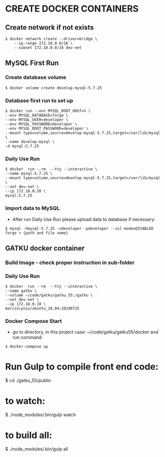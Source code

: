 # CREATE DOCKER CONTAINERS

## Create network if not exists
```
$ docker network create --driver=bridge \
    --ip-range 172.18.0.0/16 \
    --subnet 172.18.0.0/16 dev-net
```

## MySQL First Run

### Create database volume
```
$ docker volume create develop-mysql-5.7.25
```

### Database first run to set up

```
$ docker run --env MYSQL_ROOT_HOST=% \
--env MYSQL_DATABASE=forge \
--env MYSQL_USER=developer \
--env MYSQL_PASSWORD=developer \
--env MYSQL_ROOT_PASSWORD=developer \
--mount type=volume,source=develop-mysql-5.7.25,target=/var/lib/mysql \
--name develop-mysql \
-d mysql:5.7.25
```

### Daily Use Run
```
$ docker  run --rm  --tty --interactive \
--name mysql-5.7.25 \
--mount type=volume,source=develop-mysql-5.7.25,target=/var/lib/mysql \
--net dev-net \
--ip 172.18.0.20 \
mysql:5.7.25
``` 

### Import data to MySQL
- After run Daily Use Run please upload data to database if necessary:
```
$ mysql -hmysql-5.7.25 -udeveloper -pdeveloper --ssl-mode=DISABLED forge < {path and file name} 
```

## GATKU docker container

### Build Image - check proper instruction in sub-folder

### Daily Use Run
```
$ docker  run --rm  --tty --interactive \
--name gatku \
--volume ~/code/gatku/gatku_55:/gatku \
--net dev-net \
--ip 172.18.0.10 \
marcincyniu/ubuntu_18.04:20190725
``` 

### Docker Compose Start
- go to directory, in this project case: ~/code/gatku/gatku55/docker and run command:
```
$ docker-compose up
```


Run Gulp to compile front end code:
===================================

$ cd ./gatku_55/public

# to watch:

$ ./node_modules/.bin/gulp watch

# to build all:

$ ./node_modules/.bin/gulp all




